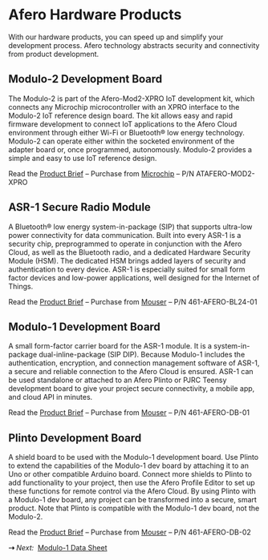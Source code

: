 # Afero Hardware Products

With our hardware products, you can speed up and simplify your development process. Afero technology abstracts security and connectivity from product development.



## Modulo-2 Development Board

The Modulo-2 is part of the Afero-Mod2-XPRO IoT development kit, which connects any Microchip microcontroller with an XPRO interface to the Modulo-2 IoT reference design board. The kit allows easy and rapid firmware development to connect IoT applications to the Afero Cloud environment through either Wi-Fi or Bluetooth® low energy technology. Modulo-2 can operate either within the socketed environment of the adapter board or, once programmed, autonomously. Modulo-2 provides a simple and easy to use IoT reference design.

Read the [Product Brief](../files/Modulo-2ProductBrief.pdf) – Purchase from [Microchip](https://www.microchipdirect.com/ProductSearch.aspx?Keywords=ATAFERO-MOD2-XPRO) – P/N ATAFERO-MOD2-XPRO

## ASR-1 Secure Radio Module

A Bluetooth® low energy system-in-package (SIP) that supports ultra-low power connectivity for data communication. Built into every ASR-1 is a security chip, preprogrammed to operate in conjunction with the Afero Cloud, as well as the Bluetooth radio, and a dedicated Hardware Security Module (HSM). The dedicated HSM brings added layers of security and authentication to every device. ASR-1 is especially suited for small form factor devices and low-power applications, well designed for the Internet of Things.

Read the [Product Brief](../files/ASR-1ProductBrief.pdf) – Purchase from [Mouser](https://www.mouser.com/new/afero/afero-asr1-radio-module/) – P/N 461-AFERO-BL24-01

## Modulo-1 Development Board

A small form-factor carrier board for the ASR-1 module. It is a system-in-package dual-inline-package (SIP DIP). Because Modulo-1 includes the authentication, encryption, and connection management software of ASR-1, a secure and reliable connection to the Afero Cloud is ensured. ASR-1 can be used standalone or attached to an Afero Plinto or PJRC Teensy development board to give your project secure connectivity, a mobile app, and cloud API in minutes.

Read the [Product Brief](../files/Modulo-1ProductBrief.pdf) – Purchase from [Mouser](https://www.mouser.com/ProductDetail/Afero/AFERO-DB-01?qs=KdD021b6dNfALOd58dvJ9A%3d%3d) – P/N 461-AFERO-DB-01

## Plinto Development Board

A shield board to be used with the Modulo-1 development board. Use Plinto to extend the capabilities of the Modulo-1 dev board by attaching it to an Uno or other compatible Arduino board. Connect more shields to Plinto to add functionality to your project, then use the Afero Profile Editor to set up these functions for remote control via the Afero Cloud. By using Plinto with a Modulo-1 dev board, any project can be transformed into a secure, smart product. Note that Plinto is compatible with the Modulo-1 dev board, not the Modulo-2.

Read the [Product Brief](../files/PlintoProductBrief.pdf) – Purchase from [Mouser](https://www.mouser.com/ProductDetail/Afero/AFERO-DB-02?qs=KdD021b6dNchrTtiVGrGiA%3d%3d) – P/N 461-AFERO-DB-02

 **&#8674;** *Next:*&nbsp;&nbsp;[Modulo-1 Data Sheet](../Modulo1DataSheet)